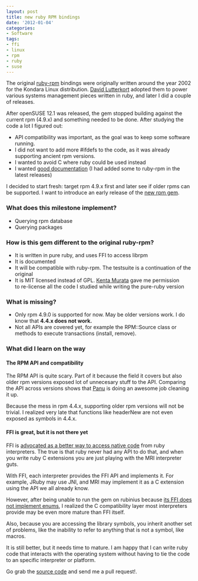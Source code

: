 ```yaml
---
layout: post
title: new ruby RPM bindings
date: '2012-01-04'
categories:
- Software
tags:
- ffi
- linux
- rpm
- ruby
- suse
---
```


The original [ruby-rpm](http://rubygems.org/gems/ruby-rpm "ruby-rpm") bindings were originally written around the year 2002 for the Kondara Linux distribution. [David Lutterkort](http://twitter.com/#!/lutterkort) adopted them to power various systems management pieces written in ruby, and later I did a couple of releases.

After openSUSE 12.1 was released, the gem stopped building against the current rpm (4.9.x) and something needed to be done. After studying the code a lot I figured out:

- API compatibility was important, as the goal was to keep some software running.
- I did not want to add more #ifdefs to the code, as it was already supporting ancient rpm versions.
- I wanted to avoid C where ruby could be used instead
- I wanted [good documentation](http://rubydoc.info/github/dmacvicar/ruby-rpm-ffi/master/frames) (I had added some to ruby-rpm in the latest releases)

I decided to start fresh: target rpm 4.9.x first and later see if older rpms can be supported. I want to introduce an early release of the [new rpm gem](http://rubygems.org/gems/rpm).

### What does this milestone implement?

- Querying rpm database
- Querying packages

### How is this gem different to the original ruby-rpm?

- It is written in pure ruby, and uses FFI to access librpm
- It is documented
- It will be compatible with ruby-rpm. The testsuite is a continuation of the original
- It is MIT licensed instead of GPL. [Kenta Murata](http://twitter.com/#!/mrkn) gave me permission to&nbsp;re-license&nbsp;all the code I studied while writing the pure-ruby version

### What is missing?

- Only rpm 4.9.0 is supported for now. May be older versions work. I do know that **4.4.x does not work.**
- Not all APIs are covered yet, for example the RPM::Source class or methods to execute transactions (install, remove).

### What did I learn on the way

#### The RPM API and compatibility

The RPM API is quite scary. Part of it because the field it covers but also older rpm versions exposed lot of unnecesary stuff to the API. Comparing the API across versions shows that [Panu](http://laiskiainen.org/)&nbsp;is doing an awesome job cleaning it up.

Because the mess in rpm 4.4.x, supporting older rpm versions will not be trivial. I realized very late that functions like headerNew are not even exposed as symbols in 4.4.x.

#### FFI is great, but it is not there yet

FFI is [advocated as a better way to access native code](https://github.com/ffi/ffi/wiki/why-use-ffi) from ruby interpreters. The true is that ruby never had any API to do that, and when you write ruby C extensions you are just playing with the MRI interpreter guts.

With FFI, each interpreter provides the FFI API and implements it. For example, JRuby may use JNI, and MRI may implement it as a C extension using the API we all already know.

However, after being unable to run the gem on rubinius because [its FFI does not implement enums](https://github.com/rubinius/rubinius/issues/682), I realized the C compatibility layer most interpreters provide may be even more mature than FFI itself.

Also, because you are accessing the library symbols, you inherit another set of problems, like the&nbsp;inability to refer to anything that is not a symbol, like macros.

It is still better, but it needs time to mature. I am happy that I can write ruby code that interacts with the operating system without having to tie the code to an specific interpreter or platform.

Go grab the [source code](https://github.com/dmacvicar/ruby-rpm-ffi) and send me a pull request!.

